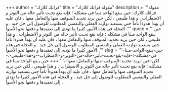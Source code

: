 +++
author = "فرانك كلارك"
title = "مقولة فرانك كلارك"
description = '''مقولة فرانك كلارك: حين يـقع الواحد مـنا في مشكله ؛ فإنه يقع تحـت تأثير حاله من التوتر و الاضطراب . و هذا طبيعي ، لكن حين يريد تحديد المـوقف منها والتعامل معها ، فان عليه أن يهدأ هدوءاً تاماً حتى يستعيد توازنه العقلي والنفسي المطلوب للوصول إلى حل جيد . و العجلة في هذه الأمور كثيرا ما تؤدى إلى تعقيدها و دفعها نحو الأسوأ .'''
quote = '''حين يـقع الواحد مـنا في مشكله ؛ فإنه يقع تحـت تأثير حاله من التوتر و الاضطراب . و هذا طبيعي ، لكن حين يريد تحديد المـوقف منها والتعامل معها ، فان عليه أن يهدأ هدوءاً تاماً حتى يستعيد توازنه العقلي والنفسي المطلوب للوصول إلى حل جيد . و العجلة في هذه الأمور كثيرا ما تؤدى إلى تعقيدها و دفعها نحو الأسوأ .'''
slug = '''حين-يـقع-الواحد-مـنا-في-مشكله-؛-فإنه-يقع-تحـت-تأثير-حاله-من-التوتر-و-الاضطراب--و-هذا-طبيعي-،-لكن-حين-يريد-تحديد-المـوقف-منها-والتعامل-معها-،'''
+++
حين يـقع الواحد مـنا في مشكله ؛ فإنه يقع تحـت تأثير حاله من التوتر و الاضطراب . و هذا طبيعي ، لكن حين يريد تحديد المـوقف منها والتعامل معها ، فان عليه أن يهدأ هدوءاً تاماً حتى يستعيد توازنه العقلي والنفسي المطلوب للوصول إلى حل جيد . و العجلة في هذه الأمور كثيرا ما تؤدى إلى تعقيدها و دفعها نحو الأسوأ .
